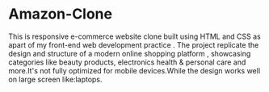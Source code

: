 # Amazon-Clone
This is responsive e-commerce website clone built using HTML and CSS as apart of my front-end web development practice . The project replicate the design and structure of a modern online shopping platform , showcasing categories  like beauty products, electronics health &amp; personal care and more.It's not fully optimized for mobile devices.While
the design works well on large screen like:laptops.
